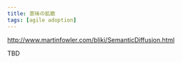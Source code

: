 ```yaml
---
title: 意味の拡散
tags: [agile adoption]
---
```


http://www.martinfowler.com/bliki/SemanticDiffusion.html

TBD
